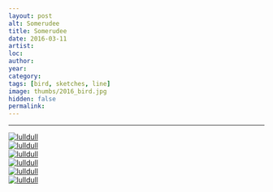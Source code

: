 ```yaml
---
layout: post
alt: Somerudee
title: Somerudee
date: 2016-03-11
artist:
loc: 
author: 
year: 
category: 
tags: [bird, sketches, line]
image: thumbs/2016_bird.jpg
hidden: false
permalink:
---
```






---



<div class="post_image">
	<a href="{{ site.baseurl }}/images/posts/2016_bird/001.jpg" target="_blank">
	<img src="{{ site.baseurl }}/images/posts/2016_bird/001.jpg" alt="lulldull"></a>
</div>

<div class="post_image">
	<a href="{{ site.baseurl }}/images/posts/2016_bird/002.jpg" target="_blank">
	<img src="{{ site.baseurl }}/images/posts/2016_bird/002.jpg" alt="lulldull"></a>
</div>

<div class="post_image">
	<a href="{{ site.baseurl }}/images/posts/2016_bird/003.jpg" target="_blank">
	<img src="{{ site.baseurl }}/images/posts/2016_bird/003.jpg" alt="lulldull"></a>
</div>

<div class="post_image">
	<a href="{{ site.baseurl }}/images/posts/2016_bird/004.jpg" target="_blank">
	<img src="{{ site.baseurl }}/images/posts/2016_bird/004.jpg" alt="lulldull"></a>
</div>

<div class="post_image">
	<a href="{{ site.baseurl }}/images/posts/2016_bird/005.jpg" target="_blank">
	<img src="{{ site.baseurl }}/images/posts/2016_bird/005.jpg" alt="lulldull"></a>
</div>

<div class="post_image">
	<a href="{{ site.baseurl }}/images/posts/2016_bird/006.jpg" target="_blank">
	<img src="{{ site.baseurl }}/images/posts/2016_bird/006.jpg" alt="lulldull"></a>
</div>
